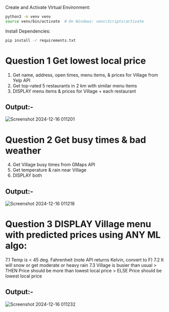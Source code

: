 Create and Activate Virtual Environment:

```bash
python3 -m venv venv
source venv/bin/activate  # On Windows: venv\Scripts\activate
```

Install Dependencies:

```bash
pip install -r requirements.txt
```
# Question 1 Get lowest local price
1. Get name, address, open times, menu items, & prices for Village from Yelp API
2. Get top-rated 5 restaurants in 2 km with similar menu items
3. DISPLAY menu items & prices for Village + each restaurant

## Output:-
![Screenshot 2024-12-16 011201](https://github.com/user-attachments/assets/eadbfbcb-46cf-4fa5-8d39-d6e6c1160fd7)

# Question 2 Get busy times & bad weather
4. Get Village busy times from GMaps API
5. Get temperature & rain near Village
6. DISPLAY both

## Output:-
![Screenshot 2024-12-16 011218](https://github.com/user-attachments/assets/a0a96598-5e7d-40b5-acc2-51075a4b8f84)

# Question 3 DISPLAY Village menu with predicted prices using ANY ML algo:
7.1 Temp is < 45 deg. Fahrenheit (note API returns Kelvin, convert to F)
7.2 It will snow or get moderate or heavy rain
7.3 Village is busier than usual > THEN Price should be more than lowest local price > ELSE Price should be lowest local price

## Output:-
![Screenshot 2024-12-16 011232](https://github.com/user-attachments/assets/d112a2a6-5687-4c13-84a4-fc9cbda11476)

